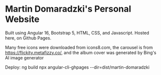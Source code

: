 # Martin Domaradzki's Personal Website

Built using Angular 16, Bootstrap 5, HTML, CSS, and Javascript. Hosted here, on Github Pages.

Many free icons were downloaded from icons8.com, the carousel is from https://flickity.metafizzy.co/, and the album cover was generated by Bing's AI image generator

Deploy:
ng build
npx angular-cli-ghpages --dir=dist/martin-domaradzki
